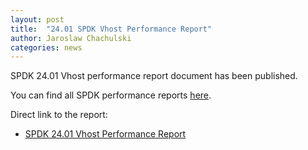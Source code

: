 ```yaml
---
layout: post
title:  "24.01 SPDK Vhost Performance Report"
author: Jaroslaw Chachulski
categories: news
---
```


SPDK 24.01 Vhost performance report document has been published.

You can find all SPDK performance reports [here](https://spdk.io/doc/performance_reports.html).

Direct link to the report:

- [SPDK 24.01 Vhost Performance Report](https://ci.spdk.io/download/performance-reports/SPDK_vhost_perf_report_2401.pdf)
